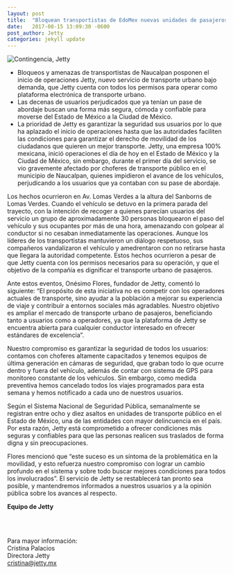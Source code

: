 ```yaml
---
layout: post
title:  "Bloquean transportistas de EdoMex nuevas unidades de pasajeros."
date:   2017-08-15 13:09:30 -0600
post_author: Jetty
categories: jekyll update
---
```


![Contingencia, Jetty]({{site.baseurl}}/imgs-blog/jetty-transporte.jpg)

<ul>
  <li>Bloqueos y amenazas de transportistas de Naucalpan posponen el inicio de
  operaciones Jetty, nuevo servicio de transporte urbano bajo demanda, que Jetty
  cuenta con todos los permisos para operar como plataforma electrónica de transporte
  urbano.</li>

  <li>Las decenas de usuarios perjudicados que ya tenían un pase de abordaje buscan una
forma más segura, cómoda y confiable para moverse del Estado de México a la Ciudad
de México.</li>

  <li>La prioridad de Jetty es garantizar la seguridad sus usuarios por lo que ha aplazado el
inicio de operaciones hasta que las autoridades faciliten las condiciones para garantizar
el derecho de movilidad de los ciudadanos que quieren un mejor transporte.
Jetty, una empresa 100% mexicana, inició operaciones el día de hoy en el Estado de México y
la Ciudad de México, sin embargo, durante el primer día del servicio, se vio gravemente
afectado por choferes de transporte público en el municipio de Naucalpan, quienes impidieron
el avance de los vehículos, perjudicando a los usuarios que ya contaban con su pase de
abordaje.</li>
</ul>

Los hechos ocurrieron en Av. Lomas Verdes a la altura del Sanborns de Lomas Verdes.
Cuando el vehículo se detuvo en la primera parada del trayecto, con la intención de recoger a
quienes parecían usuarios del servicio un grupo de aproximadamente 30 personas bloquearon
el paso del vehículo y sus ocupantes por más de una hora, amenazando con golpear al
conductor si no cesaban inmediatamente las operaciones. Aunque los líderes de los
transportistas mantuvieron un diálogo respetuoso, sus compañeros vandalizaron el vehículo y
amedrentaron con no retirarse hasta que llegara la autoridad competente. Estos hechos
ocurrieron a pesar de que Jetty cuenta con los permisos necesarios para su operación, y que
el objetivo de la compañía es dignificar el transporte urbano de pasajeros.

Ante estos eventos, Onésimo Flores, fundador de Jetty, comentó lo siguiente: “El propósito de
esta iniciativa no es competir con los operadores actuales de transporte, sino ayudar a la
población a mejorar su experiencia de viaje y contribuir a entornos sociales más agradables.
Nuestro objetivo es ampliar el mercado de transporte urbano de pasajeros, beneficiando tanto
a usuarios como a operadores, ya que la plataforma de Jetty se encuentra abierta para
cualquier conductor interesado en ofrecer estándares de excelencia”.

Nuestro compromiso es garantizar la seguridad de todos los usuarios: contamos con choferes
altamente capacitados y tenemos equipos de última generación en cámaras de seguridad, que
graban todo lo que ocurre dentro y fuera del vehículo, además de contar con sistema de GPS
para monitoreo constante de los vehículos. Sin embargo, como medida preventiva hemos
cancelado todos los viajes programados para esta semana y hemos notificado a cada uno de
nuestros usuarios.

Según el Sistema Nacional de Seguridad Pública, semanalmente se registran entre ocho y diez
asaltos en unidades de transporte público en el Estado de México, una de las entidades con
mayor delincuencia en el país. Por esta razón, Jetty está comprometido a ofrecer condiciones
más seguras y confiables para que las personas realicen sus traslados de forma digna y sin
preocupaciones.

Flores mencionó que “este suceso es un síntoma de la problemática en la movilidad, y esto
refuerza nuestro compromiso con lograr un cambio profundo en el sistema y sobre todo
buscar mejores condiciones para todos los involucrados”. El servicio de Jetty se restablecerá
tan pronto sea posible, y mantendremos informados a nuestros usuarios y a la opinión pública
sobre los avances al respecto.

<b>Equipo de Jetty</b>

<br>
<br>


Para mayor información:<br>
Cristina Palacios<br>
Directora Jetty<br>
cristina@jetty.mx